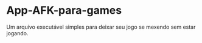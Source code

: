 # App-AFK-para-games
Um arquivo executável simples para deixar seu jogo se mexendo sem estar jogando.
